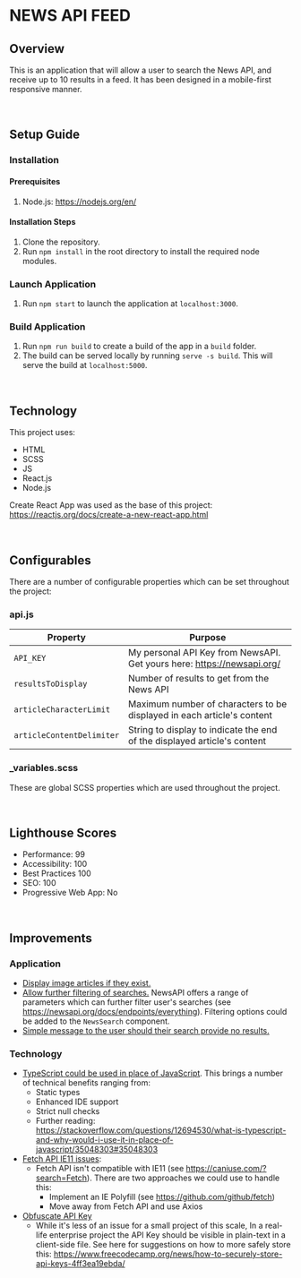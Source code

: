 # NEWS API FEED

## Overview
This is an application that will allow a user to search the News API, and receive up to 10 results in a feed. It has been designed in a mobile-first responsive manner.

&nbsp;
## Setup Guide
### Installation
#### Prerequisites
1. Node.js: https://nodejs.org/en/

#### Installation Steps
1. Clone the repository.
3. Run `npm install` in the root directory to install the required node modules.

### Launch Application
1. Run `npm start` to launch the application at `localhost:3000`.

### Build Application
1. Run `npm run build` to create a build of the app in a `build` folder.
2. The build can be served locally by running `serve -s build`. This will serve the build at `localhost:5000`.

&nbsp;
## Technology
This project uses:
- HTML
- SCSS
- JS
- React.js
- Node.js

Create React App was used as the base of this project:
https://reactjs.org/docs/create-a-new-react-app.html

&nbsp;
## Configurables
There are a number of configurable properties which can be set throughout the project:

### api.js
Property | Purpose
---------|---------
`API_KEY` | My personal API Key from NewsAPI. Get yours here: https://newsapi.org/
`resultsToDisplay` | Number of results to get from the News API
`articleCharacterLimit` | Maximum number of characters to be displayed in each article's content
`articleContentDelimiter` | String to display to indicate the end of the displayed article's content

### _variables.scss
These are global SCSS properties which are used throughout the project.


&nbsp;
## Lighthouse Scores
- Performance: 99
- Accessibility: 100
- Best Practices 100
- SEO: 100
- Progressive Web App: No


&nbsp;
## Improvements
### Application
- [Display image articles if they exist.](https://github.com/sprucemoose22/bt-react-test/issues/1)
- [Allow further filtering of searches.](https://github.com/sprucemoose22/bt-react-test/issues/2) NewsAPI offers a range of parameters which can further filter user's searches (see https://newsapi.org/docs/endpoints/everything). Filtering options could be added to the `NewsSearch` component.
- [Simple message to the user should their search provide no results.](https://github.com/sprucemoose22/bt-react-test/issues/3)

### Technology
- [TypeScript could be used in place of JavaScript](https://github.com/sprucemoose22/bt-react-test/issues/4). This brings a number of technical benefits ranging from:
    - Static types
    - Enhanced IDE support
    - Strict null checks
    - Further reading: https://stackoverflow.com/questions/12694530/what-is-typescript-and-why-would-i-use-it-in-place-of-javascript/35048303#35048303
- [Fetch API IE11 issues](https://github.com/sprucemoose22/bt-react-test/issues/5):
    - Fetch API isn't compatible with IE11 (see https://caniuse.com/?search=Fetch). There are two approaches we could use to handle this:
        - Implement an IE Polyfill (see https://github.com/github/fetch)
        - Move away from Fetch API and use Axios
- [Obfuscate API Key](https://github.com/sprucemoose22/bt-react-test/issues/6)
    - While it's less of an issue for a small project of this scale, In a real-life enterprise project the API Key should be visible in plain-text in a client-side file. See here for suggestions on how to more safely store this: https://www.freecodecamp.org/news/how-to-securely-store-api-keys-4ff3ea19ebda/